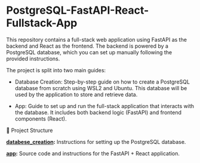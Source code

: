 # PostgreSQL-FastAPI-React-Fullstack-App
This repository contains a full-stack web application using FastAPI as the backend and React as the frontend. The backend is powered by a PostgreSQL database, which you can set up manually following the provided instructions.

The project is split into two main guides:

 -  Database Creation: Step-by-step guide on how to create a PostgreSQL database from scratch using WSL2 and Ubuntu. This database will be used by the application to store and retrieve data.

 -  App: Guide to set up and run the full-stack application that interacts with the database. It includes both backend logic (FastAPI) and frontend components (React).

📁 Project Structure

**[databese_creation](./database_creation/):**   Instructions for setting up the PostgreSQL database.

**[app](./app):**   Source code and instructions for the FastAPI + React application.
